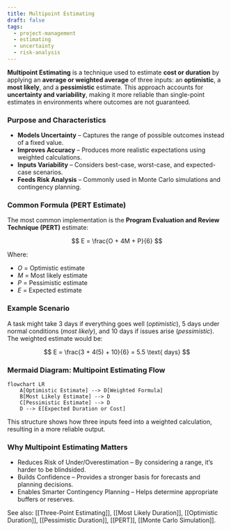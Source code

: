 ```yaml
---
title: Multipoint Estimating  
draft: false  
tags:  
  - project-management  
  - estimating  
  - uncertainty  
  - risk-analysis  
---
```


**Multipoint Estimating** is a technique used to estimate **cost or duration** by applying an **average or weighted average** of three inputs: an **optimistic**, a **most likely**, and a **pessimistic** estimate. This approach accounts for **uncertainty and variability**, making it more reliable than single-point estimates in environments where outcomes are not guaranteed.

### **Purpose and Characteristics**
- **Models Uncertainty** – Captures the range of possible outcomes instead of a fixed value.
- **Improves Accuracy** – Produces more realistic expectations using weighted calculations.
- **Inputs Variability** – Considers best-case, worst-case, and expected-case scenarios.
- **Feeds Risk Analysis** – Commonly used in Monte Carlo simulations and contingency planning.

### **Common Formula (PERT Estimate)**
The most common implementation is the **Program Evaluation and Review Technique (PERT)** estimate:

$$
E = \frac{O + 4M + P}{6}
$$

Where:  
- *O* = Optimistic estimate  
- *M* = Most likely estimate  
- *P* = Pessimistic estimate  
- *E* = Expected estimate

### **Example Scenario**
A task might take 3 days if everything goes well (*optimistic*), 5 days under normal conditions (*most likely*), and 10 days if issues arise (*pessimistic*). The weighted estimate would be:

$$
E = \frac{3 + 4(5) + 10}{6} = 5.5 \text{ days}
$$

### **Mermaid Diagram: Multipoint Estimating Flow**
```mermaid
flowchart LR
    A[Optimistic Estimate] --> D[Weighted Formula]
    B[Most Likely Estimate] --> D
    C[Pessimistic Estimate] --> D
    D --> E[Expected Duration or Cost]
```

This structure shows how three inputs feed into a weighted calculation, resulting in a more reliable output.

### Why Multipoint Estimating Matters

- Reduces Risk of Under/Overestimation – By considering a range, it’s harder to be blindsided.
- Builds Confidence – Provides a stronger basis for forecasts and planning decisions.
- Enables Smarter Contingency Planning – Helps determine appropriate buffers or reserves.

See also: [[Three-Point Estimating]], [[Most Likely Duration]], [[Optimistic Duration]], [[Pessimistic Duration]], [[PERT]], [[Monte Carlo Simulation]].